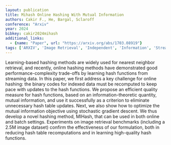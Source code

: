 ```yaml
---
layout: publication
title: Mihash Online Hashing With Mutual Information
authors: Cakir F., He, Bargal, Sclaroff
conference: "Arxiv"
year: 2024
bibkey: cakir2024mihash
additional_links:
  - {name: "Paper", url: "https://arxiv.org/abs/1703.08919"}
tags: ['ARXIV', 'Image Retrieval', 'Independent', 'Information', 'Streaming Data']
---
```

Learning-based hashing methods are widely used for nearest neighbor retrieval, and recently, online hashing methods have demonstrated good performance-complexity trade-offs by learning hash functions from streaming data. In this paper, we first address a key challenge for online hashing: the binary codes for indexed data must be recomputed to keep pace with updates to the hash functions. We propose an efficient quality measure for hash functions, based on an information-theoretic quantity, mutual information, and use it successfully as a criterion to eliminate unnecessary hash table updates. Next, we also show how to optimize the mutual information objective using stochastic gradient descent. We thus develop a novel hashing method, MIHash, that can be used in both online and batch settings. Experiments on image retrieval benchmarks (including a 2.5M image dataset) confirm the effectiveness of our formulation, both in reducing hash table recomputations and in learning high-quality hash functions.
